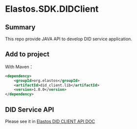 Elastos.SDK.DIDClient
==============

## Summary

This repo provide JAVA API to develop DID service application.

## Add to project

With Maven：
```xml
<dependency>
    <groupId>org.elastos</groupId>
    <artifactId>did_client.lib</artifactId>
    <version>1.0.0</version>
</dependency>
```

## DID Service API

Please see it in [Elastos DID CLIENT API DOC](https://did-client-java-api.readthedocs.io/en/latest/)
